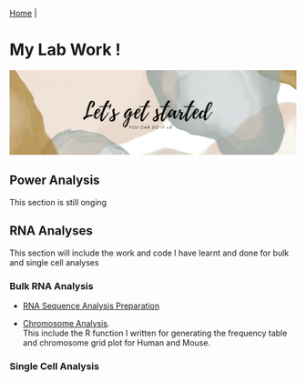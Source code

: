 [Home](index.md) | 



# My Lab Work !

![ ](uploads/labwork.png)

## Power Analysis

This section is still onging


## RNA Analyses

This section will include the work and code I have learnt and done for bulk and single cell analyses

### Bulk RNA Analysis


- [RNA Sequence Analysis Preparation](RNA-Prep.md)

- [Chromosome Analysis](https://github.com/LitingKu/Chromosome-Grid-Plot.git).  
This include the R function I written for generating the frequency table and chromosome grid plot for Human and Mouse.



### Single Cell Analysis
